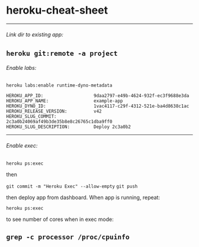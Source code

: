 # heroku-cheat-sheet
---
###### Link dir to existing app:

`heroku git:remote -a project`
---
###### Enable labs:

`heroku labs:enable runtime-dyno-metadata`

```
HEROKU_APP_ID:                   9daa2797-e49b-4624-932f-ec3f9688e3da
HEROKU_APP_NAME:                 example-app
HEROKU_DYNO_ID:                  1vac4117-c29f-4312-521e-ba4d8638c1ac
HEROKU_RELEASE_VERSION:          v42
HEROKU_SLUG_COMMIT:              2c3a0b24069af49b3de35b8e8c26765c1dba9ff0
HEROKU_SLUG_DESCRIPTION:         Deploy 2c3a0b2
```
---
###### Enable exec:

`heroku ps:exec`

then

`git commit -m "Heroku Exec" --allow-empty`
`git push`

then deploy app from  dashboard.
When app is running, repeat:

`heroku ps:exec`

to see number of cores when in  exec mode:

`grep -c processor /proc/cpuinfo`
---
